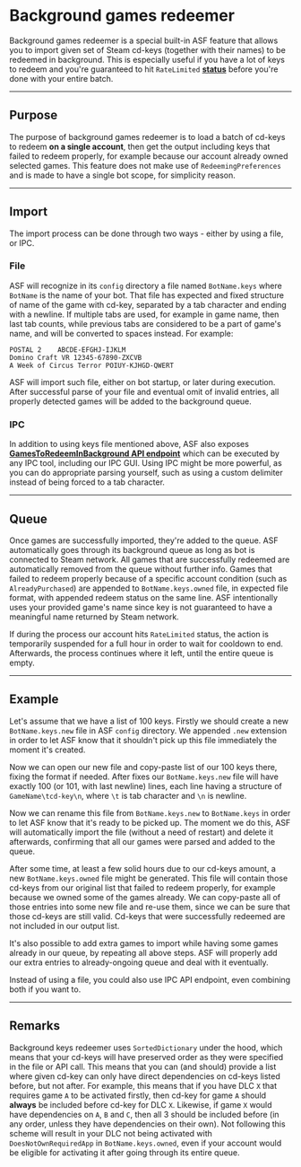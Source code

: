 # Background games redeemer

Background games redeemer is a special built-in ASF feature that allows you to import given set of Steam cd-keys (together with their names) to be redeemed in background. This is especially useful if you have a lot of keys to redeem and you're guaranteed to hit `RateLimited` **[status](https://github.com/JustArchi/ArchiSteamFarm/wiki/FAQ#what-is-the-meaning-of-status-when-redeeming-a-key)** before you're done with your entire batch.

---

## Purpose

The purpose of background games redeemer is to load a batch of cd-keys to redeem **on a single account**, then get the output including keys that failed to redeem properly, for example because our account already owned selected games. This feature does not make use of `RedeemingPreferences` and is made to have a single bot scope, for simplicity reason.

---

## Import

The import process can be done through two ways - either by using a file, or IPC.

### File

ASF will recognize in its `config` directory a file named `BotName.keys` where `BotName` is the name of your bot. That file has expected and fixed structure of name of the game with cd-key, separated by a tab character and ending with a newline. If multiple tabs are used, for example in game name, then last tab counts, while previous tabs are considered to be a part of game's name, and will be converted to spaces instead. For example:

```
POSTAL 2	ABCDE-EFGHJ-IJKLM
Domino Craft VR	12345-67890-ZXCVB
A Week of Circus Terror	POIUY-KJHGD-QWERT
```

ASF will import such file, either on bot startup, or later during execution. After successful parse of your file and eventual omit of invalid entries, all properly detected games will be added to the background queue.

### IPC

In addition to using keys file mentioned above, ASF also exposes **[GamesToRedeemInBackground API endpoint](https://github.com/JustArchi/ArchiSteamFarm/wiki/IPC#post-apigamestoredeeminbackgroundbotname)** which can be executed by any IPC tool, including our IPC GUI. Using IPC might be more powerful, as you can do appropriate parsing yourself, such as using a custom delimiter instead of being forced to a tab character.

---

## Queue

Once games are successfully imported, they're added to the queue. ASF automatically goes through its background queue as long as bot is connected to Steam network. All games that are successfully redeemed are automatically removed from the queue without further info. Games that failed to redeem properly because of a specific account condition (such as `AlreadyPurchased`) are appended to `BotName.keys.owned` file, in expected file format, with appended redeem status on the same line. ASF intentionally uses your provided game's name since key is not guaranteed to have a meaningful name returned by Steam network.

If during the process our account hits `RateLimited` status, the action is temporarily suspended for a full hour in order to wait for cooldown to end. Afterwards, the process continues where it left, until the entire queue is empty.

---

## Example

Let's assume that we have a list of 100 keys. Firstly we should create a new `BotName.keys.new` file in ASF `config` directory. We appended `.new` extension in order to let ASF know that it shouldn't pick up this file immediately the moment it's created.

Now we can open our new file and copy-paste list of our 100 keys there, fixing the format if needed. After fixes our `BotName.keys.new` file will have exactly 100 (or 101, with last newline) lines, each line having a structure of `GameName\tcd-key\n`, where `\t` is tab character and `\n` is newline.

Now we can rename this file from `BotName.keys.new` to `BotName.keys` in order to let ASF know that it's ready to be picked up. The moment we do this, ASF will automatically import the file (without a need of restart) and delete it afterwards, confirming that all our games were parsed and added to the queue.

After some time, at least a few solid hours due to our cd-keys amount, a new `BotName.keys.owned` file might be generated. This file will contain those cd-keys from our original list that failed to redeem properly, for example because we owned some of the games already. We can copy-paste all of those entries into some new file and re-use them, since we can be sure that those cd-keys are still valid. Cd-keys that were successfully redeemed are not included in our output list.

It's also possible to add extra games to import while having some games already in our queue, by repeating all above steps. ASF will properly add our extra entries to already-ongoing queue and deal with it eventually.

Instead of using a file, you could also use IPC API endpoint, even combining both if you want to.

---

## Remarks

Background keys redeemer uses `SortedDictionary` under the hood, which means that your cd-keys will have preserved order as they were specified in the file or API call. This means that you can (and should) provide a list where given cd-key can only have direct dependencies on cd-keys listed before, but not after. For example, this means that if you have DLC `X` that requires game `A` to be activated firstly, then cd-key for game `A` should **always** be included before cd-key for DLC `X`. Likewise, if game `X` would have dependencies on `A`, `B` and `C`, then all 3 should be included before (in any order, unless they have dependencies on their own). Not following this scheme will result in your DLC not being activated with `DoesNotOwnRequiredApp` in `BotName.keys.owned`, even if your account would be eligible for activating it after going through its entire queue.